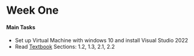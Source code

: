 # Week One 

#### Main Tasks 
* Set up Virtual Machine with windows 10 and install Visual Studio 2022 
* Read [Textbook](https://documentcloud.adobe.com/gsuiteintegration/index.html?state=%7B%22ids%22%3A%5B%221sVd1lWvgZbdXWQQAmuUuCmHBizPoVPqy%22%5D%2C%22action%22%3A%22open%22%2C%22userId%22%3A%22105307823149651767241%22%2C%22resourceKeys%22%3A%7B%7D%7D) Sections: 1.2, 1.3, 2.1, 2.2 
